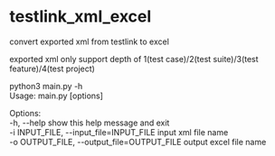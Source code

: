 # testlink_xml_excel
convert exported xml from testlink to excel  

exported xml only support depth of 1(test case)/2(test suite)/3(test feature)/4(test project)  


python3 main.py -h  
Usage: main.py [options]  

Options:  
  -h, --help            show this help message and exit  
  -i INPUT_FILE, --input_file=INPUT_FILE  input xml file name  
  -o OUTPUT_FILE, --output_file=OUTPUT_FILE output excel file name  
